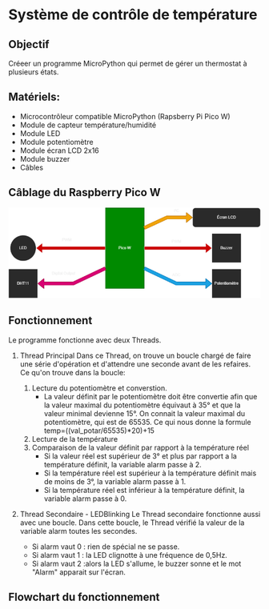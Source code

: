 # Système de contrôle de température
## Objectif
Créeer un programme MicroPython qui permet de gérer un thermostat à plusieurs états.

## Matériels:
* Microcontrôleur compatible MicroPython (Rapsberry Pi Pico W)
* Module de capteur température/humidité
* Module LED
* Module potentiomètre
* Module écran LCD 2x16
* Module buzzer
* Câbles

## Câblage du Raspberry Pico W
![cablage_LCD](Images/cablage.png)

## Fonctionnement
Le programme fonctionne avec deux Threads.
1. Thread Principal
    Dans ce Thread, on trouve un boucle chargé de faire une série d'opération et d'attendre une seconde avant de les refaires.
    Ce qu'on trouve dans la boucle:
    1. Lecture du potentiomètre et converstion.
        * La valeur définit par le potentiomètre doit être convertie afin que la valeur maximal du potentiomètre équivaut à 35° et que la valeur minimal devienne 15°.
        On connait la valeur maximal du potentiomètre, qui est de 65535. 
        Ce qui nous donne la formule temp=((val_potar/65535)*20)+15
    2. Lecture de la température
    3. Comparaison de la valeur définit par rapport à la température réel
        * Si la valeur réel est supérieur de 3° et plus par rapport a la température définit, la variable alarm passe à 2.
        * Si la température réel est supérieur à la température définit mais de moins de 3°, la variable alarm passe à 1.
        * Si la température réel est inférieur à la température définit, la variable alarm passe à 0.

2. Thread Secondaire - LEDBlinking
    Le Thread secondaire fonctionne aussi avec une boucle. Dans cette boucle, le Thread vérifié la valeur de la variable alarm toutes les secondes.
    * Si alarm vaut 0 : rien de spécial ne se passe.
    * Si alarm vaut 1 : la LED clignotte à une fréquence de 0,5Hz. 
    * Si alarm vaut 2 :alors la LED s'allume, le buzzer sonne et le mot "Alarm" apparait sur l'écran.

## Flowchart du fonctionnement

    